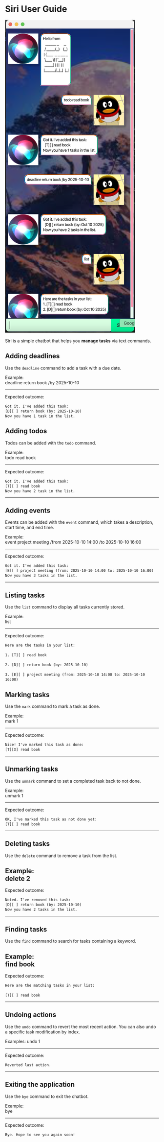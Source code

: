# Siri   User Guide



![Siri Product Screenshot](Ui.png)

Siri is a simple chatbot that helps you **manage tasks** via text commands.
## Adding deadlines

Use the `deadline` command to add a task with a due date.

Example:  
deadline return book /by 2025-10-10

---

Expected outcome:

```
Got it. I've added this task:
[D][ ] return book (by: 2025-10-10)
Now you have 1 task in the list.

```

## Adding todos

Todos can be added with the `todo` command.

Example:  
todo read book

---

Expected outcome:

```
Got it. I've added this task:
[T][ ] read book
Now you have 2 task in the list.

```
---
## Adding events

Events can be added with the `event` command, which takes a description, start time, and end time.

Example:  
event project meeting /from 2025-10-10 14:00 /to 2025-10-10 16:00

---

Expected outcome:

```
Got it. I've added this task:
[E][ ] project meeting (from: 2025-10-10 14:00 to: 2025-10-10 16:00)
Now you have 3 tasks in the list.

```
---
## Listing tasks

Use the `list` command to display all tasks currently stored.


Example:  
list

---

Expected outcome:

```
Here are the tasks in your list:

1. [T][ ] read book

2. [D][ ] return book (by: 2025-10-10)

3. [E][ ] project meeting (from: 2025-10-10 14:00 to: 2025-10-10 16:00)

```

## Marking tasks

Use the `mark` command to mark a task as done.

Example:  
mark 1

---
Expected outcome: 
``` 
Nice! I've marked this task as done:
[T][X] read book

```


---
## Unmarking tasks

Use the `unmark` command to set a completed task back to not done.

Example:  
unmark 1

---
Expected outcome:  
```
OK, I've marked this task as not done yet:
[T][ ] read book

```
---
## Deleting tasks

Use the `delete` command to remove a task from the list.

Example:  
delete 2
---
Expected outcome:  
```
Noted. I've removed this task:
[D][ ] return book (by: 2025-10-10)
Now you have 2 tasks in the list.
```



---
## Finding tasks

Use the `find` command to search for tasks containing a keyword.

Example:  
find book
---

Expected outcome:  
```
Here are the matching tasks in your list:

[T][ ] read book
```


---

## Undoing actions

Use the `undo` command to revert the most recent action. You can also undo a specific task modification by index.

Examples:
undo 1

---
Expected outcome:  
```
Reverted last action.
```



---

## Exiting the application

Use the `bye` command to exit the chatbot.

Example:  
bye

---

Expected outcome:  
```
Bye. Hope to see you again soon!
```
